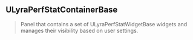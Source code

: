 ## ULyraPerfStatContainerBase

> Panel that contains a set of ULyraPerfStatWidgetBase widgets and manages
> their visibility based on user settings.

